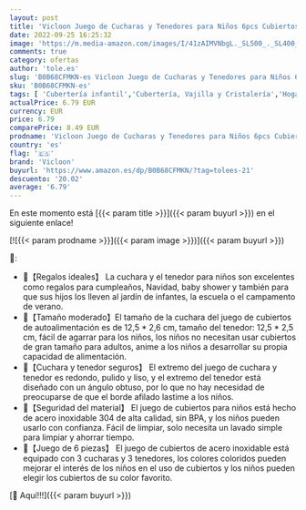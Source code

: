 ```yaml
---
layout: post
title: 'Vicloon Juego de Cucharas y Tenedores para Niños 6pcs Cubiertos Bebés Cubiertos Infantiles Acero Inoxidable con 3 Cucharas y 3 Tenedores para Niños Pequeños'
date: 2022-09-25 16:25:32
image: 'https://m.media-amazon.com/images/I/41zAIMVNbgL._SL500_._SL400_.jpg'
comments: true
category: ofertas
author: 'tole.es'
slug: 'B0B68CFMKN-es Vicloon Juego de Cucharas y Tenedores para Niños 6pcs...'
sku: 'B0B68CFMKN-es'
tags: [ 'Cubertería infantil','Cubertería, Vajilla y Cristalería','Hogar y cocina','Piezas de cubertería','bebés','vicloon','🇪🇸', ]
actualPrice: 6.79 EUR
currency: EUR
price: 6.79
comparePrice: 8.49 EUR
prodname: 'Vicloon Juego de Cucharas y Tenedores para Niños 6pcs Cubiertos Bebés Cubiertos Infantiles Acero Inoxidable con 3 Cucharas y 3 Tenedores para Niños Pequeños'
country: 'es'
flag: '🇪🇸'
brand: 'Vicloon'
buyurl: 'https://www.amazon.es/dp/B0B68CFMKN/?tag=tolees-21'
descuento: '20.02'
average: '6.79'
---
```


En este momento está [{{< param title >}}]({{< param buyurl >}}) en el siguiente enlace!

[![{{< param prodname >}}]({{< param image >}})]({{< param buyurl >}})

🔎:

- 🍴【Regalos ideales】 La cuchara y el tenedor para niños son excelentes como regalos para cumpleaños, Navidad, baby shower y también para que sus hijos los lleven al jardín de infantes, la escuela o el campamento de verano.
- 🍴【Tamaño moderado】El tamaño de la cuchara del juego de cubiertos de autoalimentación es de 12,5 * 2,6 cm, tamaño del tenedor: 12,5 * 2,5 cm, fácil de agarrar para los niños, los niños no necesitan usar cubiertos de gran tamaño para adultos, anime a los niños a desarrollar su propia capacidad de alimentación.
- 🍴【Cuchara y tenedor seguros】 El extremo del juego de cuchara y tenedor es redondo, pulido y liso, y el extremo del tenedor está diseñado con un ángulo obtuso, por lo que no hay necesidad de preocuparse de que el borde afilado lastime a los niños.
- 🍴【Seguridad del material】 El juego de cubiertos para niños está hecho de acero inoxidable 304 de alta calidad, sin BPA, y los niños pueden usarlo con confianza. Fácil de limpiar, solo necesita un lavado simple para limpiar y ahorrar tiempo.
- 🍴【Juego de 6 piezas】 El juego de cubiertos de acero inoxidable está equipado con 3 cucharas y 3 tenedores, los colores coloridos pueden mejorar el interés de los niños en el uso de cubiertos y los niños pueden elegir los cubiertos de su color favorito.

[🛒 Aquí!!!]({{< param buyurl >}})
